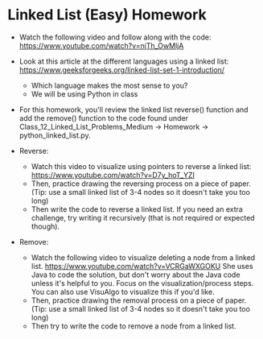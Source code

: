 # Linked List (Easy) Homework

- Watch the following video and follow along with the code: https://www.youtube.com/watch?v=njTh_OwMljA

- Look at this article at the different languages using a linked list: https://www.geeksforgeeks.org/linked-list-set-1-introduction/
    - Which language makes the most sense to you?
    - We will be using Python in class

- For this homework, you'll review the linked list reverse() function and add the remove() function to the code found under Class_12_Linked_List_Problems_Medium -> Homework -> python_linked_list.py.

- Reverse:
    - Watch this video to visualize using pointers to reverse a linked list: https://www.youtube.com/watch?v=D7y_hoT_YZI
    - Then, practice drawing the reversing process on a piece of paper. (Tip: use a small linked list of 3-4 nodes so it doesn't take you too long)
    - Then write the code to reverse a linked list. If you need an extra challenge, try writing it recursively (that is not required or expected though).
- Remove:
    - Watch the following video to visualize deleting a node from a linked list. https://www.youtube.com/watch?v=VCRGaWXGOKU She uses Java to code the solution, but don't worry about the Java code unless it's helpful to you. Focus on the visualization/process steps. You can also use VisuAlgo to visualize this if you'd like.
    - Then, practice drawing the removal process on a piece of paper. (Tip: use a small linked list of 3-4 nodes so it doesn't take you too long)
    - Then try to write the code to remove a node from a linked list.